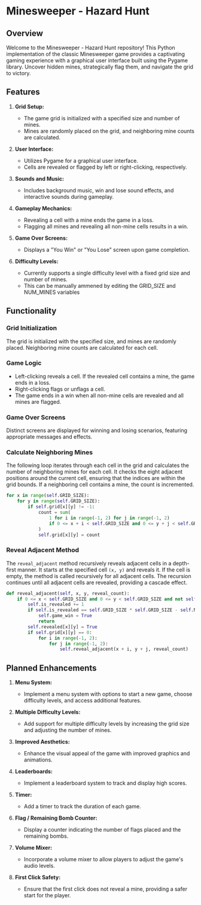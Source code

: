 # Minesweeper - Hazard Hunt

## Overview

Welcome to the Minesweeper - Hazard Hunt repository! This Python implementation of the classic Minesweeper game provides a captivating gaming experience with a graphical user interface built using the Pygame library. Uncover hidden mines, strategically flag them, and navigate the grid to victory.

## Features

1. **Grid Setup:**
    - The game grid is initialized with a specified size and number of mines.
    - Mines are randomly placed on the grid, and neighboring mine counts are calculated.

2. **User Interface:**
    - Utilizes Pygame for a graphical user interface.
    - Cells are revealed or flagged by left or right-clicking, respectively.

3. **Sounds and Music:**
    - Includes background music, win and lose sound effects, and interactive sounds during gameplay.

4. **Gameplay Mechanics:**
    - Revealing a cell with a mine ends the game in a loss.
    - Flagging all mines and revealing all non-mine cells results in a win.

5. **Game Over Screens:**
    - Displays a "You Win" or "You Lose" screen upon game completion.

6. **Difficulty Levels:**
    - Currently supports a single difficulty level with a fixed grid size and number of mines.
    - This can be manually ammened by editing the GRID_SIZE and NUM_MINES variables

## Functionality

### Grid Initialization

The grid is initialized with the specified size, and mines are randomly placed. Neighboring mine counts are calculated for each cell.

### Game Logic

- Left-clicking reveals a cell. If the revealed cell contains a mine, the game ends in a loss.
- Right-clicking flags or unflags a cell.
- The game ends in a win when all non-mine cells are revealed and all mines are flagged.

### Game Over Screens

Distinct screens are displayed for winning and losing scenarios, featuring appropriate messages and effects.

### Calculate Neighboring Mines

The following loop iterates through each cell in the grid and calculates the number of neighboring mines for each cell. It checks the eight adjacent positions around the current cell, ensuring that the indices are within the grid bounds. If a neighboring cell contains a mine, the count is incremented.

```python
for x in range(self.GRID_SIZE):
    for y in range(self.GRID_SIZE):
        if self.grid[x][y] != -1:
            count = sum(
                1 for i in range(-1, 2) for j in range(-1, 2)
                if 0 <= x + i < self.GRID_SIZE and 0 <= y + j < self.GRID_SIZE and self.grid[x + i][y + j] == -1
            )
            self.grid[x][y] = count
```

### Reveal Adjacent Method

The `reveal_adjacent` method recursively reveals adjacent cells in a depth-first manner. It starts at the specified cell `(x, y)` and reveals it. If the cell is empty, the method is called recursively for all adjacent cells. The recursion continues until all adjacent cells are revealed, providing a cascade effect.

```python
def reveal_adjacent(self, x, y, reveal_count):
    if 0 <= x < self.GRID_SIZE and 0 <= y < self.GRID_SIZE and not self.revealed[x][y]:
        self.is_revealed += 1
        if self.is_revealed == self.GRID_SIZE * self.GRID_SIZE - self.NUM_MINES:
            self.game_win = True
            return
        self.revealed[x][y] = True
        if self.grid[x][y] == 0:
            for i in range(-1, 2):
                for j in range(-1, 2):
                    self.reveal_adjacent(x + i, y + j, reveal_count)
```

## Planned Enhancements

1. **Menu System:**
    - Implement a menu system with options to start a new game, choose difficulty levels, and access additional features.

2. **Multiple Difficulty Levels:**
    - Add support for multiple difficulty levels by increasing the grid size and adjusting the number of mines.

3. **Improved Aesthetics:**
    - Enhance the visual appeal of the game with improved graphics and animations.

4. **Leaderboards:**
    - Implement a leaderboard system to track and display high scores.

5. **Timer:**
    - Add a timer to track the duration of each game.

6. **Flag / Remaining Bomb Counter:**
    - Display a counter indicating the number of flags placed and the remaining bombs.

7. **Volume Mixer:**
    - Incorporate a volume mixer to allow players to adjust the game's audio levels.

8. **First Click Safety:**
    - Ensure that the first click does not reveal a mine, providing a safer start for the player.
